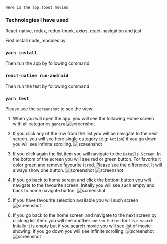 `Here is the app about movies`


 ### Technologies I have used
React-native, redux, redux-thunk, axios, react-navigation and jest

First install node_modules by

### `yarn install`

Then run the app by following command
### `react-native run-android`

Then run the test by following command
### `yarn test`

Please see the `screenshot` to see the view:

1. When you will open the app. you will see the following Home screen with all categories `genere`
![screenshot](screenshots/1.jpg)

2. If you click any of the row from the list you will be navigate to the next screen. you will see here single category (e.g: `Action`) if you go down you will see infinite scrolling.
![screenshot](screenshots/2.jpg)

3. If you click again the list item you will navigate to the `Details Screen`. In the bottom of the screen you will see red or green button. For favorite it color green and remove favourite it red. Please see the difference. It will always show one button.
![screenshot](screenshots/4.jpg)   ![screenshot](screenshots/3.jpg)

5. If you go back to home screen and click the bottom button you will navigate to the favourite screen. Initally you will see such empty and back to home navigate button.
![screenshot](screenshots/5.jpg)

6. If you have favourite selection available you will such screen
![screenshot](screenshots/6.jpg)

7. If you go back to the home screen and navigate to the next screen by clicking list item. you will see another `bottom button` for `live search`. Initally it is empty but if you search movie you will see list of movie showing. If you go down you will see infinite scrolling.
![screenshot](screenshots/7.jpg)   ![screenshot](screenshots/8.jpg)
